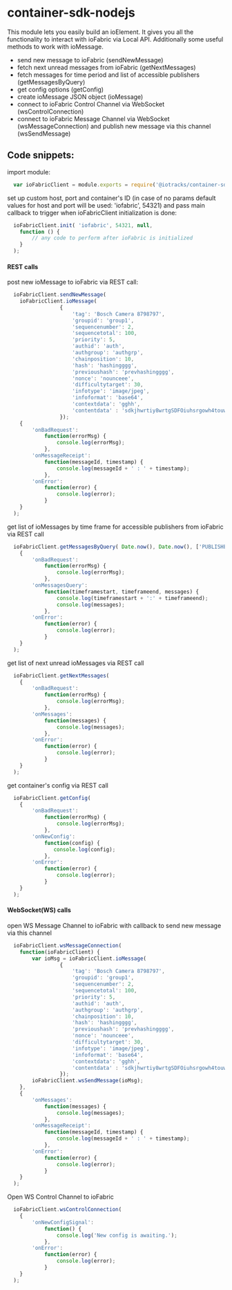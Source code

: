 # container-sdk-nodejs

This module lets you easily build an ioElement. It gives you all the functionality to interact with ioFabric via Local API. Additionally some useful methods to work with ioMessage.

 - send new message to ioFabric (sendNewMessage)
 - fetch next unread messages from ioFabric (getNextMessages)
 - fetch messages for time period and list of accessible publishers (getMessagesByQuery)
 - get config options (getConfig)
 - create ioMessage JSON object (ioMessage)
 - connect to ioFabric Control Channel via WebSocket (wsControlConnection)
 - connect to ioFabric Message Channel via WebSocket (wsMessageConnection) and publish new message via this channel (wsSendMessage)

## Code snippets: 

import module:
```javascript
  var ioFabricClient = module.exports = require('@iotracks/container-sdk-nodejs');
```

set up custom host, port and container's ID (in case of no params default values for host and port will be used: 'iofabric', 54321)
and pass main callback to trigger when ioFabricClient initialization is done:
```javascript
  ioFabricClient.init( 'iofabric', 54321, null,
    function () {
        // any code to perform after ioFabric is initialized
    }
  );
```

#### REST calls
post new ioMessage to ioFabric via REST call:
```javascript
  ioFabricClient.sendNewMessage(
    ioFabricClient.ioMessage(
                 {
                     'tag': 'Bosch Camera 8798797',
                     'groupid': 'group1',
                     'sequencenumber': 2,
                     'sequencetotal': 100,
                     'priority': 5,
                     'authid': 'auth',
                     'authgroup': 'authgrp',
                     'chainposition': 10,
                     'hash': 'hashingggg',
                     'previoushash': 'prevhashingggg',
                     'nonce': 'nounceee',
                     'difficultytarget': 30,
                     'infotype': 'image/jpeg',
                     'infoformat': 'base64',
                     'contextdata': 'gghh',
                     'contentdata' : 'sdkjhwrtiy8wrtgSDFOiuhsrgowh4touwsdhsDFDSKJhsdkljasjklweklfjwhefiauhw98p328'
                 });
    {
        'onBadRequest':
            function(errorMsg) {
                console.log(errorMsg);
            },
        'onMessageReceipt':
            function(messageId, timestamp) {
                console.log(messageId + ' : ' + timestamp);
            },
        'onError':
            function(error) {
                console.log(error);
            }
    }
  );
```

get list of ioMessages by time frame for accessible publishers from ioFabric via REST call
```javascript
  ioFabricClient.getMessagesByQuery( Date.now(), Date.now(), ['PUBLISHER'],
    {
        'onBadRequest':
            function(errorMsg) {
                console.log(errorMsg);
            },
        'onMessagesQuery':
            function(timeframestart, timeframeend, messages) {
                console.log(timeframestart + ':' + timeframeend);
                console.log(messages);
            },
        'onError':
            function(error) {
                console.log(error);
            }
    }
  );
```

get list of next unread ioMessages via REST call
```javascript
  ioFabricClient.getNextMessages(
    {
        'onBadRequest':
            function(errorMsg) {
                console.log(errorMsg);
            },
        'onMessages':
            function(messages) {
                console.log(messages);
            },
        'onError':
            function(error) {
                console.log(error);
            }
    }
  );
```

get container's config via REST call
```javascript
  ioFabricClient.getConfig(
    {
        'onBadRequest':
            function(errorMsg) {
                console.log(errorMsg);
            },
        'onNewConfig':
            function(config) {
               console.log(config);
            },
        'onError':
            function(error) {
                console.log(error);
            }
    }
  );
```

#### WebSocket(WS) calls
open WS Message Channel to ioFabric with callback to send new message via this channel
```javascript
  ioFabricClient.wsMessageConnection(
    function(ioFabricClient) {
        var ioMsg = ioFabricClient.ioMessage(
                 {
                     'tag': 'Bosch Camera 8798797',
                     'groupid': 'group1',
                     'sequencenumber': 2,
                     'sequencetotal': 100,
                     'priority': 5,
                     'authid': 'auth',
                     'authgroup': 'authgrp',
                     'chainposition': 10,
                     'hash': 'hashingggg',
                     'previoushash': 'prevhashingggg',
                     'nonce': 'nounceee',
                     'difficultytarget': 30,
                     'infotype': 'image/jpeg',
                     'infoformat': 'base64',
                     'contextdata': 'gghh',
                     'contentdata' : 'sdkjhwrtiy8wrtgSDFOiuhsrgowh4touwsdhsDFDSKJhsdkljasjklweklfjwhefiauhw98p328'
                 });
        ioFabricClient.wsSendMessage(ioMsg);
    },
    {
        'onMessages':
            function(messages) {
                console.log(messages);
            },
        'onMessageReceipt':
            function(messageId, timestamp) {
                console.log(messageId + ' : ' + timestamp);
            },
        'onError':
            function(error) {
                console.log(error);
            }
    }
  );
```

Open WS Control Channel to ioFabric
```javascript
  ioFabricClient.wsControlConnection(
    {
        'onNewConfigSignal':
            function() {
                console.log('New config is awaiting.');
            },
        'onError':
            function(error) {
                console.log(error);
            }
    }
  );
```







